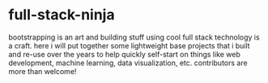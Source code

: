 # full-stack-ninja
bootstrapping is an art and building stuff using cool full stack technology is a craft. here i will put together some lightweight base projects that i built and re-use over the years to help quickly self-start on things like web development, machine learning, data visualization, etc. contributors are more than welcome!
